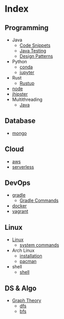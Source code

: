 # Index

## Programming
- Java
  - [Code Snippets][java-code-snippets]
  - [Java Testing][java-testing]
  - [Design Patterns][java-design-patterns]
- Python
  - [conda][conda]
  - [jupyter][jupyter]
- Rust
  - [Rustup][rustup]
- [node][node]
- [jhipster][jhipster]
- Multithreading
  - [Java][java-multithreading]


## Database
- [mongo][mongo]


## Cloud
- [aws][aws]
- [serverless][serverless]


## DevOps
- [gradle][gradle]
  - [Gradle Commands][gradle-commands]
- [docker][docker]
- [vagrant][vagrant]


## Linux
- [Linux][linux]
  - [system commands][linux-system-commands]
- Arch Linux
  - [installation][arch-linux-installation]
  - [pacman][pacman]
- shell
  - [shell][linux-shell]


## DS & Algo
- [Graph Theory][graph-theory]
  - [dfs][dfs]
  - [bfs][bfs]


[home]: /

[java-code-snippets]: /guides/programming/java/java-code-snippets.md
[java-testing]: https://github.com/lpatra/dev-guide/wiki/java-testing
[java-design-patterns]: https://github.com/lpatra/dev-guide/wiki/java-design-patterns


[conda]: https://github.com/lpatra/dev-guide/wiki/conda
[jupyter]: https://github.com/lpatra/dev-guide/wiki/jupyter

[rustup]: https://github.com/lpatra/dev-guide/wiki/rustup

[node]: https://github.com/lpatra/dev-guide/wiki/node
[jhipster]: https://github.com/lpatra/dev-guide/wiki/jhipster
[java-multithreading]: https://github.com/lpatra/dev-guide/wiki/java-multithreading

[gradle-commands]: https://github.com/lpatra/dev-guide/wiki/gradle-commands

[mongo]: https://github.com/lpatra/dev-guide/wiki/mongo

[aws]: https://github.com/lpatra/dev-guide/wiki/aws
[serverless]: https://github.com/lpatra/dev-guide/wiki/serverless

[gradle]: https://github.com/lpatra/dev-guide/wiki/gradle
[docker]: https://github.com/lpatra/dev-guide/wiki/docker
[vagrant]: https://github.com/lpatra/dev-guide/wiki/vagrant

[linux]: https://github.com/lpatra/dev-guide/wiki/linux
[linux-system-commands]: https://github.com/lpatra/dev-guide/wiki/linux-system-commands
[arch-linux-installation]: https://github.com/lpatra/dev-guide/wiki/arch-linux-installation
[pacman]: https://github.com/lpatra/dev-guide/wiki/pacman
[linux-shell]: https://github.com/lpatra/dev-guide/wiki/linux-shell

[graph-theory]: https://github.com/lpatra/dev-guide/wiki/graph-theory
[dfs]: https://github.com/lpatra/dev-guide/wiki/dfs
[bfs]: https://github.com/lpatra/dev-guide/wiki/bfs
